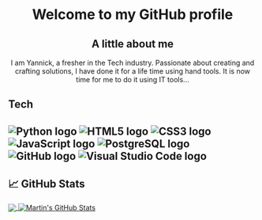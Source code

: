 <div align="center">

# Welcome to my GitHub profile

## A little about me

I am Yannick, a fresher in the Tech industry. Passionate about creating and crafting solutions, I have done it for a life time using hand tools. It is now time for me to do it using IT tools...

</div>

## Tech

![Python logo](https://www.vectorlogo.zone/logos/python/python-icon.svg)
![HTML5 logo](https://www.vectorlogo.zone/logos/w3_html5/w3_html5-icon.svg)
![CSS3 logo](https://www.vectorlogo.zone/logos/w3_css/w3_css-icon.svg)
![JavaScript logo](https://www.vectorlogo.zone/logos/javascript/javascript-icon.svg)
![PostgreSQL logo](https://www.vectorlogo.zone/logos/postgresql/postgresql-icon.svg)
![GitHub logo](https://www.vectorlogo.zone/logos/github/github-icon.svg)
![Visual Studio Code logo](https://www.vectorlogo.zone/logos/visualstudio_code/visualstudio_code-icon.svg)
---

  ## &#x1f4c8; GitHub Stats

<a href="https://github.com/yannickferenczi/yannickferenczi">
  <img align="center" src="https://github-readme-stats.vercel.app/api/top-langs/?username=yannickferenczi&hide=java,html,tex&title_color=ffffff&text_color=c9cacc&icon_color=2bbc8a&bg_color=1d1f21&langs_count=3" />
</a>
<a href="https://github.com/yannickferenczi/yannickferenczi">
  <img align="center" src="https://github-readme-stats.vercel.app/api?username=yannickferenczi&show_icons=true&line_height=27&count_private=true&title_color=ffffff&text_color=c9cacc&icon_color=2bbc8a&bg_color=1d1f21" alt="Martin's GitHub Stats" />
</a>

